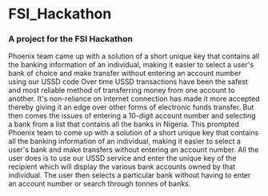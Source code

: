 # FSI_Hackathon
### A project for the FSI Hackathon
Phoenix team came up with a solution of a short unique key that contains all
the banking information of an individual, making it easier to select a user's bank of 
choice and make transfer without entering an account number using our 
USSD code
Over time USSD transactions have been the safest and most reliable method of transferring money from one account to another. 
It's non-reliance on internet connection has made it more accepted thereby giving it an edge over other forms
of electronic funds transfer. 
But then comes the issues of entering a 10-digit account number and selecting a bank
from a list that contains all the banks in Nigeria.
This prompted Phoenix team to come up with a solution of a short unique key that contains all 
the banking information of an individual, making it easier to select a user's bank and make 
transfers without entering an account number. 
All the user does is to use our USSD service and enter the unique key of the recipient which will display the 
various bank accounts owned by that individual. The user then selects a particular bank without having to
enter an account number or search through tonnes of banks.
